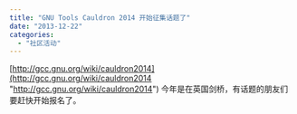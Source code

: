 ```yaml
---
title: "GNU Tools Cauldron 2014 开始征集话题了"
date: "2013-12-22"
categories: 
  - "社区活动"
---
```


[http://gcc.gnu.org/wiki/cauldron2014](http://gcc.gnu.org/wiki/cauldron2014 "http://gcc.gnu.org/wiki/cauldron2014") 今年是在英国剑桥，有话题的朋友们要赶快开始报名了。
